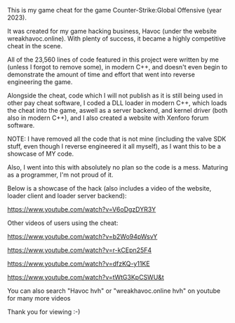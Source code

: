 This is my game cheat for the game Counter-Strike:Global Offensive (year 2023).

It was created for my game hacking business, Havoc (under the website wreakhavoc.online). With plenty of success, it became a highly competitive cheat in the scene. 

All of the 23,560 lines of code featured in this project were written by me (unless I forgot to remove some), in modern C++,
and doesn't even begin to demonstrate the amount of time and effort that went into reverse engineering the game.

Alongside the cheat, code which I will not publish as it is still being used in other pay cheat software, I coded a DLL loader in modern C++, which loads the cheat into the game, aswell as a server backend, and kernel driver (both also in modern C++), and I also created a website with Xenforo forum software.

NOTE: I have removed all the code that is not mine (including the valve SDK stuff, even though I reverse engineered it all myself), as I want this to be a showcase of MY code.

Also, I went into this with absolutely no plan so the code is a mess. Maturing as a programmer, I'm not proud of it.



Below is a showcase of the hack (also includes a video of the website, loader client and loader server backend):

https://www.youtube.com/watch?v=V6oDgzDYR3Y

Other videos of users using the cheat:

https://www.youtube.com/watch?v=b2Wo94pWsvY

https://www.youtube.com/watch?v=r-kCEpn25F4

https://www.youtube.com/watch?v=dfzKQ-y11KE

https://www.youtube.com/watch?v=tWtG3KpCSWU&t

You can also search "Havoc hvh" or "wreakhavoc.online hvh" on youtube for many more videos

Thank you for viewing :-)
